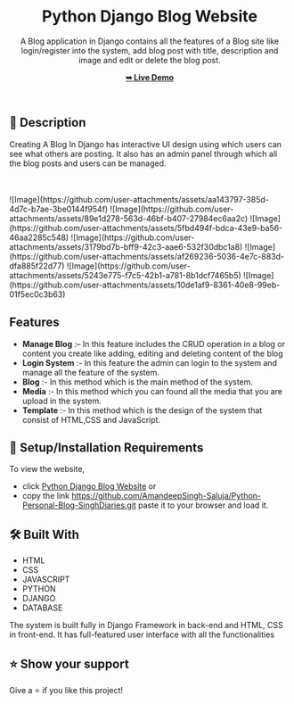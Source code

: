 <div align="center">

  <h1 align="center">Python Django Blog Website</h1>


A Blog application in Django contains all the features of a Blog site like login/register into the system, add blog post with title, description and image and edit or delete the blog post.


  <a href="https://blog-singhdiaries-1.onrender.com/"><strong>➥ Live Demo</strong></a>

</div>

<br />

## 📃 Description


Creating A Blog In Django has interactive UI design using which users can see what others are posting. It also has an admin panel through which all the blog posts and users can be managed.

<br>
<br>
![Image](https://github.com/user-attachments/assets/aa143797-385d-4d7c-b7ae-3be0144f954f)
![Image](https://github.com/user-attachments/assets/89e1d278-563d-46bf-b407-27984ec6aa2c)
![Image](https://github.com/user-attachments/assets/5fbd494f-bdca-43e9-ba56-46aa2285c548)
![Image](https://github.com/user-attachments/assets/3179bd7b-bff9-42c3-aae6-532f30dbc1a8)
![Image](https://github.com/user-attachments/assets/af269236-5036-4e7c-883d-dfa885f22d77)
![Image](https://github.com/user-attachments/assets/5243e775-f7c5-42b1-a781-8b1dcf7465b5)
![Image](https://github.com/user-attachments/assets/10de1af9-8361-40e8-99eb-01f5ec0c3b63)
<br>


## Features 

- **Manage Blog** :– In this feature includes the CRUD operation in a blog or content you create like adding, editing and deleting content of the blog
- **Login System** :- In this feature the admin can login to the system and manage all the feature of the system.
- **Blog** :- In this method which is the main method of the system.
- **Media** :- In this method which you can found all the media that you are upload in the system.
- **Template** :- In this method which is the design of the system that consist of HTML,CSS and JavaScript.



## 🚀 Setup/Installation Requirements

To view the website, 
* click [Python Django Blog Website](https://github.com/AmandeepSingh-Saluja/Python-Personal-Blog-SinghDiaries.git)
or 
* copy the link https://github.com/AmandeepSingh-Saluja/Python-Personal-Blog-SinghDiaries.git paste it to your browser and load it.  

## 🛠 Built With

* HTML
* CSS
* JAVASCRIPT
* PYTHON
* DJANGO
* DATABASE 

The system is built fully in Django Framework in back-end and HTML, CSS in front-end. It has full-featured user interface with all the functionalities


## ⭐️ Show your support 

Give a ⭐️ if you like this project!
